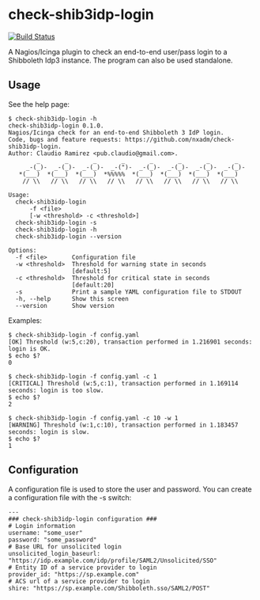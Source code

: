 # check-shib3idp-login

[![Build Status](https://travis-ci.org/nxadm/check-shib3idp-login.svg?branch=master)](https://travis-ci.org/nxadm/check-shib3idp-login)

A Nagios/Icinga plugin to check an end-to-end user/pass login to a Shibboleth Idp3 instance. The program can also be used standalone.

## Usage

See the help page:

```
$ check-shib3idp-login -h
check-shib3idp-login 0.1.0.
Nagios/Icinga check for an end-to-end Shibboleth 3 IdP login.
Code, bugs and feature requests: https://github.com/nxadm/check-shib3idp-login.
Author: Claudio Ramirez <pub.claudio@gmail.com>.
        _       _       _       _       _       _       _       _
     _-(_)-  _-(_)-  _-(_)-  _-(")-  _-(_)-  _-(_)-  _-(_)-  _-(_)-
   *(___)  *(___)  *(___)  *%%%%%  *(___)  *(___)  *(___)  *(___)
    // \\   // \\   // \\   // \\   // \\   // \\   // \\   // \\

Usage:
  check-shib3idp-login
      -f <file>
      [-w <threshold> -c <threshold>]
  check-shib3idp-login -s
  check-shib3idp-login -h
  check-shib3idp-login --version

Options:
  -f <file>       Configuration file
  -w <threshold>  Threshold for warning state in seconds
                  [default:5]
  -c <threshold>  Threshold for critical state in seconds
                  [default:20]
  -s              Print a sample YAML configuration file to STDOUT
  -h, --help      Show this screen
  --version       Show version
```

Examples:

```
$ check-shib3idp-login -f config.yaml
[OK] Threshold (w:5,c:20), transaction performed in 1.216901 seconds: login is OK.
$ echo $?
0

$ check-shib3idp-login -f config.yaml -c 1
[CRITICAL] Threshold (w:5,c:1), transaction performed in 1.169114 seconds: login is too slow.
$ echo $?
2

$ check-shib3idp-login -f config.yaml -c 10 -w 1
[WARNING] Threshold (w:1,c:10), transaction performed in 1.183457 seconds: login is slow.
$ echo $?
1
```

## Configuration

A configuration file is used to store the user and password. You can create a configuration file with the -s switch:

```
---
### check-shib3idp-login configuration ###
# Login information
username: "some_user"
password: "some_password"
# Base URL for unsolicited login
unsolicited_login_baseurl: "https://idp.example.com/idp/profile/SAML2/Unsolicited/SSO"
# Entity ID of a service provider to login
provider_id: "https://sp.example.com"
# ACS url of a service provider to login
shire: "https://sp.example.com/Shibboleth.sso/SAML2/POST"
```
